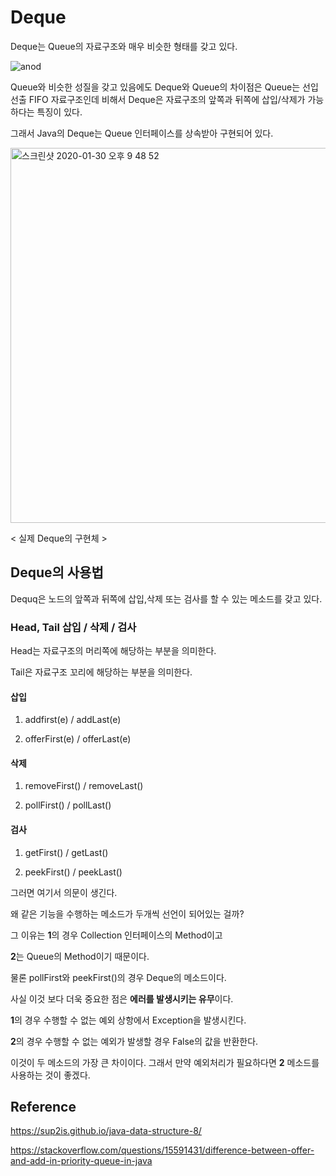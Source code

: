 # Deque

Deque는 Queue의 자료구조와 매우 비슷한 형태를 갖고 있다.

![anod](https://user-images.githubusercontent.com/43809168/73451066-14c24a00-43aa-11ea-92d9-e93b862403d2.png)

Queue와 비슷한 성질을 갖고 있음에도 Deque와 Queue의 차이점은 Queue는 선입 선출 FIFO 자료구조인데 비해서 Deque은 자료구조의 앞쪽과 뒤쪽에 삽입/삭제가 가능하다는 특징이 있다.

그래서 Java의 Deque는 Queue 인터페이스를 상속받아 구현되어 있다.

<img width="600" alt="스크린샷 2020-01-30 오후 9 48 52" src="https://user-images.githubusercontent.com/43809168/73451168-53f09b00-43aa-11ea-86f7-cee06e5972d4.png">

< 실제 Deque의 구현체 >

## Deque의 사용법

Dequq은 노드의 앞쪽과 뒤쪽에 삽입,삭제 또는 검사를 할 수 있는 메소드를 갖고 있다.

### Head, Tail 삽입 / 삭제 / 검사

Head는 자료구조의 머리쪽에 해당하는 부분을 의미한다.

Tail은 자료구조 꼬리에 해당하는 부분을 의미한다.

#### 삽입

1. addfirst(e) / addLast(e)

2. offerFirst(e) / offerLast(e)

#### 삭제

1. removeFirst() / removeLast()

2. pollFirst() / pollLast()

#### 검사

1. getFirst() / getLast()

2. peekFirst() / peekLast()

그러면 여기서 의문이 생긴다.

왜 같은 기능을 수행하는 메소드가 두개씩 선언이 되어있는 걸까?

그 이유는 **1**의 경우 Collection 인터페이스의 Method이고

**2**는 Queue의 Method이기 때문이다.

물론 pollFirst와 peekFirst()의 경우 Deque의 메소드이다.

사실 이것 보다 더욱 중요한 점은 **에러를 발생시키는 유무**이다.

**1**의 경우 수행할 수 없는 예외 상항에서 Exception을 발생시킨다.

**2**의 경우 수행할 수 없는 예외가 발생할 경우 False의 값을 반환한다.

이것이 두 메소드의 가장 큰 차이이다. 그래서 만약 예외처리가 필요하다면 **2** 메소드를 사용하는 것이 좋겠다.


## Reference

https://sup2is.github.io/java-data-structure-8/

https://stackoverflow.com/questions/15591431/difference-between-offer-and-add-in-priority-queue-in-java